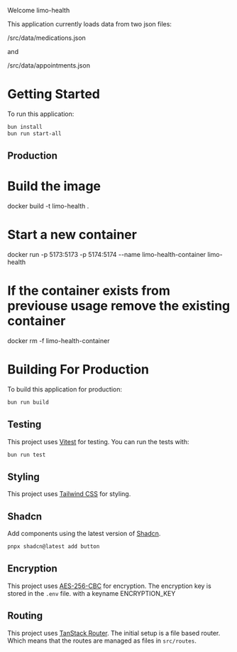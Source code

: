 Welcome limo-health

This application currently loads data from two json files: 

/src/data/medications.json 

and 

/src/data/appointments.json

# Getting Started

To run this application:

```bash
bun install
bun run start-all
```


## Production
# Build the image
docker build -t limo-health .

# Start a new container
docker run -p 5173:5173 -p 5174:5174 --name limo-health-container limo-health

# If the container exists from previouse usage remove the existing container
docker rm -f limo-health-container


# Building For Production

To build this application for production:

```bash
bun run build
```

## Testing

This project uses [Vitest](https://vitest.dev/) for testing. You can run the tests with:

```bash
bun run test
```

## Styling

This project uses [Tailwind CSS](https://tailwindcss.com/) for styling.



## Shadcn

Add components using the latest version of [Shadcn](https://ui.shadcn.com/).

```bash
pnpx shadcn@latest add button
```

## Encryption
This project uses [AES-256-CBC](https://en.wikipedia.org/wiki/Advanced_Encryption_Standard) for encryption. The encryption key is stored in the `.env` file.
with a keyname ENCRYPTION_KEY



## Routing
This project uses [TanStack Router](https://tanstack.com/router). The initial setup is a file based router. Which means that the routes are managed as files in `src/routes`.
